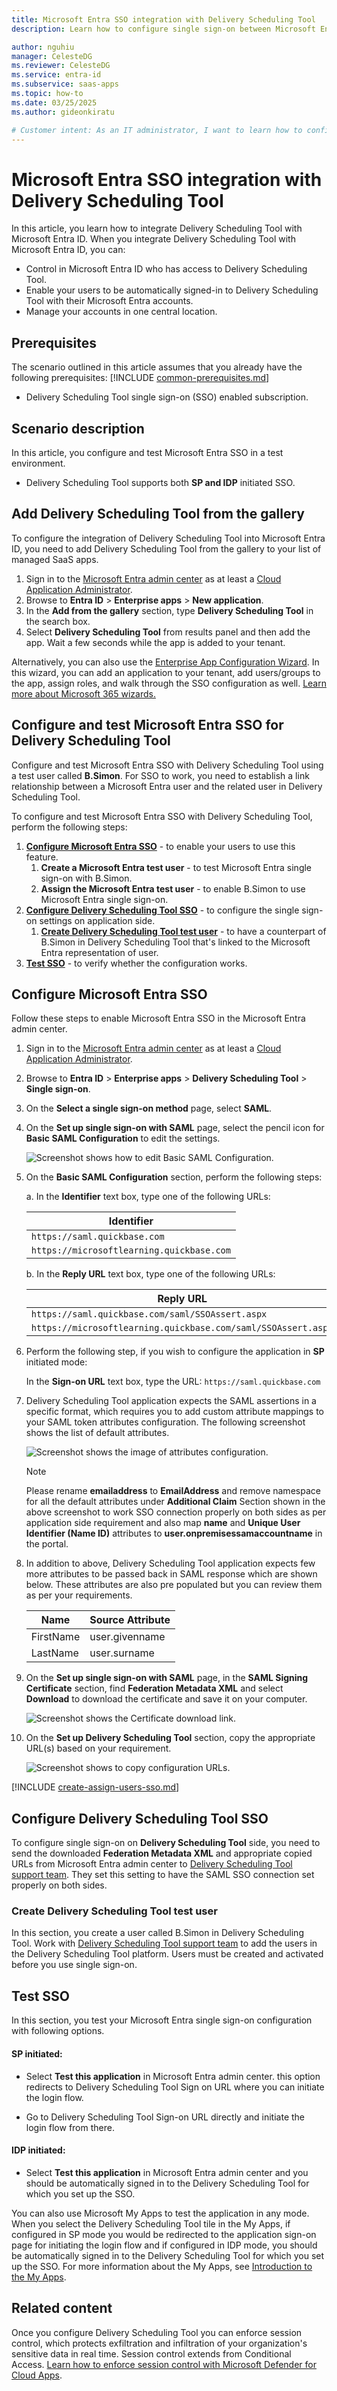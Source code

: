 ```yaml
---
title: Microsoft Entra SSO integration with Delivery Scheduling Tool
description: Learn how to configure single sign-on between Microsoft Entra ID and Delivery Scheduling Tool.

author: nguhiu
manager: CelesteDG
ms.reviewer: CelesteDG
ms.service: entra-id
ms.subservice: saas-apps
ms.topic: how-to
ms.date: 03/25/2025
ms.author: gideonkiratu

# Customer intent: As an IT administrator, I want to learn how to configure single sign-on between Microsoft Entra ID and Delivery Scheduling Tool so that I can control who has access to Delivery Scheduling Tool, enable automatic sign-in with Microsoft Entra accounts, and manage my accounts in one central location.
---
```


# Microsoft Entra SSO integration with Delivery Scheduling Tool

In this article,  you learn how to integrate Delivery Scheduling Tool with Microsoft Entra ID. When you integrate Delivery Scheduling Tool with Microsoft Entra ID, you can:

* Control in Microsoft Entra ID who has access to Delivery Scheduling Tool.
* Enable your users to be automatically signed-in to Delivery Scheduling Tool with their Microsoft Entra accounts.
* Manage your accounts in one central location.

## Prerequisites
The scenario outlined in this article assumes that you already have the following prerequisites:
[!INCLUDE [common-prerequisites.md](~/identity/saas-apps/includes/common-prerequisites.md)]
* Delivery Scheduling Tool single sign-on (SSO) enabled subscription.

## Scenario description

In this article,  you configure and test Microsoft Entra SSO in a test environment.

* Delivery Scheduling Tool supports both **SP and IDP** initiated SSO.

## Add Delivery Scheduling Tool from the gallery

To configure the integration of Delivery Scheduling Tool into Microsoft Entra ID, you need to add Delivery Scheduling Tool from the gallery to your list of managed SaaS apps.

1. Sign in to the [Microsoft Entra admin center](https://entra.microsoft.com) as at least a [Cloud Application Administrator](~/identity/role-based-access-control/permissions-reference.md#cloud-application-administrator).
1. Browse to **Entra ID** > **Enterprise apps** > **New application**.
1. In the **Add from the gallery** section, type **Delivery Scheduling Tool** in the search box.
1. Select **Delivery Scheduling Tool** from results panel and then add the app. Wait a few seconds while the app is added to your tenant.

Alternatively, you can also use the [Enterprise App Configuration Wizard](https://portal.office.com/AdminPortal/home?Q=Docs#/azureadappintegration). In this wizard, you can add an application to your tenant, add users/groups to the app, assign roles, and walk through the SSO configuration as well. [Learn more about Microsoft 365 wizards.](/microsoft-365/admin/misc/azure-ad-setup-guides)

## Configure and test Microsoft Entra SSO for Delivery Scheduling Tool

Configure and test Microsoft Entra SSO with Delivery Scheduling Tool using a test user called **B.Simon**. For SSO to work, you need to establish a link relationship between a Microsoft Entra user and the related user in Delivery Scheduling Tool.

To configure and test Microsoft Entra SSO with Delivery Scheduling Tool, perform the following steps:

1. **[Configure Microsoft Entra SSO](#configure-microsoft-entra-sso)** - to enable your users to use this feature.
    1. **Create a Microsoft Entra test user** - to test Microsoft Entra single sign-on with B.Simon.
    1. **Assign the Microsoft Entra test user** - to enable B.Simon to use Microsoft Entra single sign-on.
1. **[Configure Delivery Scheduling Tool SSO](#configure-delivery-scheduling-tool-sso)** - to configure the single sign-on settings on application side.
    1. **[Create Delivery Scheduling Tool test user](#create-delivery-scheduling-tool-test-user)** - to have a counterpart of B.Simon in Delivery Scheduling Tool that's linked to the Microsoft Entra representation of user.
1. **[Test SSO](#test-sso)** - to verify whether the configuration works.

## Configure Microsoft Entra SSO

Follow these steps to enable Microsoft Entra SSO in the Microsoft Entra admin center.

1. Sign in to the [Microsoft Entra admin center](https://entra.microsoft.com) as at least a [Cloud Application Administrator](~/identity/role-based-access-control/permissions-reference.md#cloud-application-administrator).
1. Browse to **Entra ID** > **Enterprise apps** > **Delivery Scheduling Tool** > **Single sign-on**.
1. On the **Select a single sign-on method** page, select **SAML**.
1. On the **Set up single sign-on with SAML** page, select the pencil icon for **Basic SAML Configuration** to edit the settings.

   ![Screenshot shows how to edit Basic SAML Configuration.](common/edit-urls.png "Basic Configuration")

1. On the **Basic SAML Configuration** section, perform the following steps:

    a. In the **Identifier** text box, type one of the following URLs:

    |**Identifier**|
    |--------------|
    |`https://saml.quickbase.com`|
    |`https://microsoftlearning.quickbase.com`|

    b. In the **Reply URL** text box, type one of the following URLs:

    |**Reply URL**|
    |-------------|
    |`https://saml.quickbase.com/saml/SSOAssert.aspx`|
    |`https://microsoftlearning.quickbase.com/saml/SSOAssert.aspx`|

1. Perform the following step, if you wish to configure the application in **SP** initiated mode:

    In the **Sign-on URL** text box, type the URL:
    `https://saml.quickbase.com`

1. Delivery Scheduling Tool application expects the SAML assertions in a specific format, which requires you to add custom attribute mappings to your SAML token attributes configuration. The following screenshot shows the list of default attributes.

	![Screenshot shows the image of attributes configuration.](common/default-attributes.png "Image")

    > [!Note]
    > Please rename **emailaddress** to **EmailAddress**  and remove namespace for all the default attributes under **Additional Claim** Section shown in the above screenshot to work SSO connection properly on both sides as per application side requirement and also map **name** and **Unique User Identifier (Name ID)** attributes to **user.onpremisessamaccountname** in the portal.

1. In addition to above, Delivery Scheduling Tool application expects few more attributes to be passed back in SAML response which are shown below. These attributes are also pre populated but you can review them as per your requirements.
	
	| Name |  Source Attribute|
	| ---- | ---------------- |
	| FirstName | user.givenname |
	| LastName | user.surname |

1. On the **Set up single sign-on with SAML** page, in the **SAML Signing Certificate** section, find **Federation Metadata XML** and select **Download** to download the certificate and save it on your computer.

	![Screenshot shows the Certificate download link.](common/metadataxml.png "Certificate")

1. On the **Set up Delivery Scheduling Tool** section, copy the appropriate URL(s) based on your requirement.

	![Screenshot shows to copy configuration URLs.](common/copy-configuration-urls.png "Metadata")

<a name='create-a-microsoft-entra-id-test-user'></a>

[!INCLUDE [create-assign-users-sso.md](~/identity/saas-apps/includes/create-assign-users-sso.md)]

## Configure Delivery Scheduling Tool SSO

To configure single sign-on on **Delivery Scheduling Tool** side, you need to send the downloaded **Federation Metadata XML** and appropriate copied URLs from Microsoft Entra admin center to [Delivery Scheduling Tool support team](mailto:LP.Tier2@accenture.com). They set this setting to have the SAML SSO connection set properly on both sides.

### Create Delivery Scheduling Tool test user

In this section, you create a user called B.Simon in Delivery Scheduling Tool. Work with [Delivery Scheduling Tool support team](mailto:LP.Tier2@accenture.com) to add the users in the Delivery Scheduling Tool platform. Users must be created and activated before you use single sign-on.

## Test SSO 

In this section, you test your Microsoft Entra single sign-on configuration with following options.
 
#### SP initiated:
 
* Select **Test this application** in Microsoft Entra admin center. this option redirects to Delivery Scheduling Tool Sign on URL where you can initiate the login flow.  
 
* Go to Delivery Scheduling Tool Sign-on URL directly and initiate the login flow from there.
 
#### IDP initiated:
 
* Select **Test this application** in Microsoft Entra admin center and you should be automatically signed in to the Delivery Scheduling Tool for which you set up the SSO.
 
You can also use Microsoft My Apps to test the application in any mode. When you select the Delivery Scheduling Tool tile in the My Apps, if configured in SP mode you would be redirected to the application sign-on page for initiating the login flow and if configured in IDP mode, you should be automatically signed in to the Delivery Scheduling Tool for which you set up the SSO. For more information about the My Apps, see [Introduction to the My Apps](https://support.microsoft.com/account-billing/sign-in-and-start-apps-from-the-my-apps-portal-2f3b1bae-0e5a-4a86-a33e-876fbd2a4510).

## Related content

Once you configure Delivery Scheduling Tool you can enforce session control, which protects exfiltration and infiltration of your organization's sensitive data in real time. Session control extends from Conditional Access. [Learn how to enforce session control with Microsoft Defender for Cloud Apps](/cloud-app-security/proxy-deployment-any-app).
